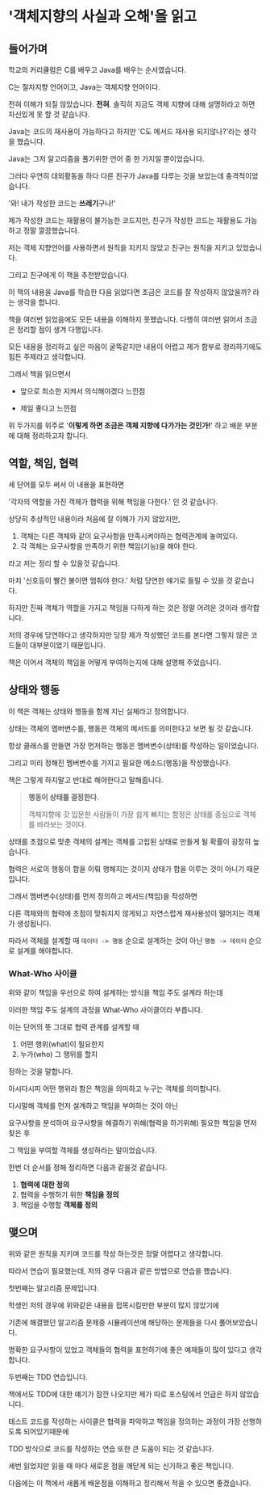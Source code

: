 # '객체지향의 사실과 오해'을 읽고





## 들어가며

학교의 커리큘럼은 C를 배우고 Java를 배우는 순서였습니다.

C는 절차지향 언어이고, Java는 객체지향 언어이다.

전혀 이해가 되질 않았습니다. **전혀**. 솔직히 지금도 객체 지향에 대해 설명하라고 하면 자신있게 못 할 것 같습니다.

Java는 코드의 재사용이 가능하다고 하지만 'C도 메서드 재사용 되지않나?'라는 생각을 했습니다.

Java는 그저 알고리즘을 풀기위한 언어 중 한 가지일 뿐이었습니다.





그러다 우연히 대외활동을 하다 다른 친구가 Java를 다루는 것을 보았는데 충격적이었습니다.

'와! 내가 작성한 코드는 **쓰레기**구나!'

제가 작성한 코드는 재활용이 불가능한 코드지만, 친구가 작성한 코드는 재활용도 가능하고 정말 깔끔했습니다.

저는 객체 지향언어를 사용하면서 원칙을 지키지 않았고 친구는 원칙을 지키고 있었습니다.

그리고 친구에게 이 책을 추천받았습니다.





이 책의 내용을 Java를 학습한 다음 읽었다면 조금은 코드를 잘 작성하지 않았을까? 라는 생각을 합니다.

책을 여러번 읽었음에도 모든 내용을 이해하지 못했습니다. 다행히 여러번 읽어서 조금은 정리할 점이 생겨 다행입니다.

모든 내용을 정리하고 싶은 마음이 굴뚝같지만 내용이 어렵고 제가 함부로 정리하기에도 힘든 주제라고 생각합니다.





그래서 책을 읽으면서 

- 앞으로 최소한 지켜서 의식해야겠다 느낀점

- 제일 좋다고 느낀점 

위 두가지를 위주로 '**이렇게 하면 조금은 객체 지향에 다가가는 것인가!**' 하고 배운 부분에 대해 정리하고자 합니다.





## 역할, 책임, 협력

세 단어를 모두 써서 이 내용을 표현하면

'각자의 역할을 가진 객체가 협력을 위해 책임을 다한다.' 인 것 같습니다.

상당히 추상적인 내용이라 처음에 잘 이해가 가지 않았지만, 





1. 객체는 다른 객체와 같이 요구사항을 만족시켜야하는 협력관계에 놓여있다.
2. 각 객체는 요구사항을 만족하기 위한 책임(기능)을 해야 한다.

라고 저는 정리 할 수 있을것 같습니다.





마치 '신호등이 빨간 불이면 멈춰야 한다.' 처럼 당연한 얘기로 들릴 수 있을 것 같습니다.

하지만 진짜 객체가 역할을 가지고 책임을 다하게 하는 것은 정말 어려운 것이라 생각합니다.

저의 경우에 당연하다고 생각하지만 당장 제가 작성했던 코드를 본다면 그렇지 않은 코드들이 대부분이었기 때문입니다.





책은 이어서 객체의 책임을 어떻게 부여하는지에 대해 설명해 주었습니다.





## 상태와 행동

이 책은 객체는 상태와 행동을 함께 지닌 실체라고 정의합니다.

상태는 객체의 멤버변수를, 행동은 객체의 메서드를 의미한다고 보면 될 것 같습니다.

항상 클래스를 만들면 가장 먼저하는 행동은 멤버변수(상태)를 작성하는 일이었습니다.

그리고 미리 정해진 멤버변수를 가지고 필요한 메소드(행동)을 작성했습니다.

책은 그렇게 하지말고 반대로 해야한다고 말해줍니다.

> **행동이 상태를 결정한다.**
>
> 객체지향에 갓 입문한 사람들이 가장 쉽게 빠지는 함정은 상태를 중심으로 객체를 바라보는 것이다.

상태를 초점으로 맞춘 객체의 설계는 객체를 고립된 상태로 만들게 될 확률이 굉장히 높습니다.

협력은 서로의 행동이 합을 이뤄 행해지는 것이지 상태가 합을 이루는 것이 아니기 때문입니다.

그래서 멤버변수(상태)를 먼저 정의하고 메서드(책임)을 작성하면

다른 객체와의 협력에 초점이 맞춰지지 않게되고 자연스럽게 재사용성이 떨어지는 객체가 생성됩니다.




따라서 객체를 설계할 때 `데이터 -> 행동` 순으로 설계하는 것이 아닌 `행동 -> 데이터` 순으로 설계를 해야합니다.





### What-Who 사이클

위와 같이 책임을 우선으로 하여 설계하는 방식을 책임 주도 설계라 하는데

이러한 책임 주도 설계의 과정을 What-Who 사이클이라 부릅니다.





이는 단어의 뜻 그대로 협력 관계를 설계할 때 

1. 어떤 행위(what)이 필요한지
2. 누가(who) 그 행위를 할지

정하는 것을 말합니다.

아시다시피 어떤 행위라 함은 책임을 의미하고 누구는 객체를 의미합니다.





다시말해 객체를 먼저 설계하고 책임을 부여하는 것이 아닌

요구사항을 분석하여 요구사항을 해결하기 위해(협력을 하기위해) 필요한 책임을 먼저 찾은 후

그 책임을 부여할 객체를 생성하라는 말이었습니다.





한번 더 순서를 정해 정리하면 다음과 같을것 같습니다.

1. **협력에 대한 정의**
2. 협력을 수행하기 위한 **책임을 정의**
3. 책임을 수행할 **객체를 정의**





## 맺으며

위와 같은 원칙을 지키며 코드를 작성 하는것은 정말 어렵다고 생각합니다.

따라서 연습이 필요했는데, 저의 경우 다음과 같은 방법으로 연습을 했습니다.  





첫번째는 알고리즘 문제입니다.

학생인 저의 경우에 위와같은 내용을 접목시킬만한 부분이 많지 않았기에

기존에 해결했던 알고리즘 문제중 시뮬레이션에 해당하는 문제들을 다시 풀어보았습니다.

명확한 요구사항이 있었고 객체들의 협력을 표현하기에 좋은 예제들이 많이 있다고 생각합니다.





두번째는 TDD 연습입니다.

책에서도 TDD에 대한 얘기가 잠깐 나오지만 제가 따로 포스팅에서 언급은 하지 않았습니다.

테스트 코드를 작성하는 사이클은 협력을 파악하고 책임을 정의하는 과정이 가장 선행하도록 되어있기때문에

TDD 방식으로 코드를 작성하는 연습 또한 큰 도움이 되는 것 같습니다.





세번 읽었지만 읽을 때 마다 새로운 점을 깨닫게 되는 신기하고 좋은 책입니다.

다음에는 이 책에서 새롭게 배운점을 이해하고 정리해서 적을 수 있으면 좋겠습니다.
